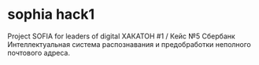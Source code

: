 # sophia hack1
Project SOFIA for leaders of digital
ХАКАТОН #1 / Кейс №5
Сбербанк
Интеллектуальная система распознавания и предобработки неполного почтового адреса.
